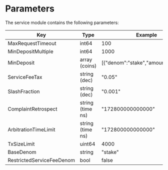 <!--
order: 4
-->

# Parameters

The service module contains the following parameters:

| Key                  | Type             | Example                              |
| -------------------- | ---------------- | ------------------------------------ |
| MaxRequestTimeout    | int64            | 100                                  |
| MinDepositMultiple   | int64            | 1000                                 |
| MinDeposit           | array (coins)    | [{"denom":"stake","amount":"5000"}] |
| ServiceFeeTax        | string (dec)     | "0.05"                               |
| SlashFraction        | string (dec)     | "0.001"                              |
| ComplaintRetrospect  | string (time ns) | "172800000000000"                    |
| ArbitrationTimeLimit | string (time ns) | "172800000000000"                    |
| TxSizeLimit          | uint64           | 4000                                 |
| BaseDenom            | string           | "stake"                              |
| RestrictedServiceFeeDenom            | bool           | false                              |
